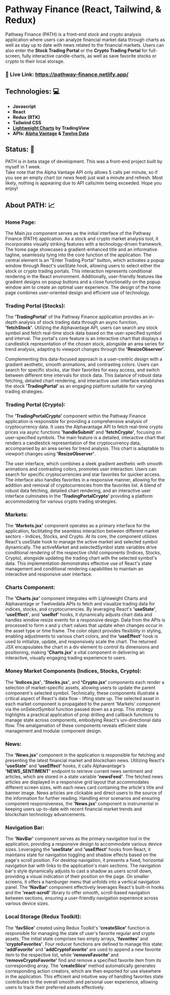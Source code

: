 # Pathway Finance (React, Tailwind, & Redux)
Pathway Finance (PATH) is a front-end stock and crypto analysis application where users can analyze financial market data through charts as well as stay up to date with news related to the financial markets. Users can also enter the <b>Stock Trading Portal</b> or the <b>Crypto Trading Portal</b> for full-screen, fully interactive candle-charts, as well as save favorite stocks or crypto to their local storage. 
<br/>
### 🔗 Live Link: https://pathway-finance.netlify.app/ 

## <a id="tech">Technologies: 💻</a>
- <b>Javascript
- React
- Redux (RTK)
- Tailwind CSS
- <a href="https://tradingview.github.io/lightweight-charts/">Lightweight Charts</a> by TradingView
- APIs: <a class="apiLink" href="https://www.alphavantage.co/documentation/#">Alpha Vantage</a> & <a class="apiLink" href="https://twelvedata.com/docs">Twelve Data</a></b>


## <a id="status">Status: 📶</a>

PATH is in beta stage of development. This was a front-end project built by myself in 1 week.<br>Take note that the Alpha Vantage API only allows 5 calls per minute, so if you see an empty chart (or news feed) just wait a minute and refresh. Most likely, nothing is appearing due to API calls/min being exceeded. Hope you enjoy!
<br/>

## <a id="about">About PATH: 📈</a>

### <b>Home Page:</b><br>
The Main.jsx component serves as the initial interface of the Pathway Finance (PATH) application. As a stock and crypto market analysis tool, it incorporates visually striking features with a technology-driven framework. The home page showcases a gradient-enhanced title and an informative tagline, seamlessly tying into the core function of the application. The central element is an "Enter Trading Portal" button, which activates a popup window through React's useState hook, allowing users to select either the stock or crypto trading portals. This interaction represents conditional rendering in the React environment. Additionally, user-friendly features like gradient designs on popup buttons and a close functionality on the popup window aim to create an optimal user experience. The design of the home page combines user-oriented design and efficient use of technology.
<br/>

### <b>Trading Portal (Stocks):</b><br>
The <b>'TradingPortal'</b> of the Pathway Finance application provides an in-depth analysis of stock trading data through an async function, <b>'fetchStock'</b>. Utilizing the Alphavantage API, users can search any stock symbol and fetch real-time stock data based on the user-specified symbol and interval. The portal's core feature is an interactive chart that displays a candlestick representation of the chosen stock, alongside an area series for trend analysis, adapting to viewport changes through the <b>'ResizeObserver'</b>. 

Complementing this data-focused approach is a user-centric design with a gradient aesthetic, smooth animations, and contrasting colors. Users can search for specific stocks, star their favorites for easy access, and switch between different time intervals for stock data. This balance of robust data fetching, detailed chart rendering, and interactive user interface establishes the stock <b>'TradingPortal'</b> as an engaging platform suitable for varying trading strategies.

### <b>Trading Portal (Crypto):</b><br>
The <b>'TradingPortalCrypto'</b> component within the Pathway Finance application is responsible for providing a comprehensive analysis of cryptocurrency data. It uses the Alphavantage API to fetch real-time crypto prices via async functions <b>'handleSubmit'</b> and <b>'fetchCrypto'</b>, focusing on user-specified symbols. The main feature is a detailed, interactive chart that renders a candlestick representation of the cryptocurrency data, accompanied by an area series for trend analysis. This chart is adaptable to viewport changes using <b>'ResizeObserver'</b>.

The user interface, which combines a sleek gradient aesthetic with smooth animations and contrasting colors, promotes user interaction. Users can search for specific cryptocurrencies and star favorites for quicker access. The interface also handles favorites in a responsive manner, allowing for the addition and removal of cryptocurrencies from the favorites list. A blend of robust data fetching, detailed chart rendering, and an interactive user interface culminates in the <b>'TradingPortalCrypto'</b> providing a platform accommodating for various crypto trading strategies.

### <b>Markets:</b><br>
The <b>'Markets.jsx'</b> component operates as a primary interface for the application, facilitating the seamless interaction between different market sectors - Indices, Stocks, and Crypto. At its core, the component utilizes React's useState hook to manage the active market and selected symbol dynamically. The activeMarket and selectedSymbol state variables drive conditional rendering of the respective child components (Indices, Stocks, Crypto), alongside updating the trading chart with the selected symbol's data. This implementation demonstrates effective use of React's state management and conditional rendering capabilities to maintain an interactive and responsive user interface.

### <b>Charts Component:</b><br>

The <b>'Charts.jsx'</b> component integrates with Lightweight Charts and Alphavantage or Twelvedata APIs to fetch and visualize trading data for indices, stocks, and cryptocurrencies. By leveraging React's <b>'useState'</b>, <b>'useEffect'</b>, and <b>'useRef'</b> hooks, it dynamically adjusts chart data and handles window resize events for a responsive design. Data from the APIs is processed to form x and y chart values that update when changes occur in the asset type or time frame. The color object provides flexibility in styling, enabling adjustments to various chart colors, and the <b>'useEffect'</b> hook is used to initialize, update, and responsively scale the chart. The returned JSX encapsulates the chart in a div element to control its dimensions and positioning, making <b>'Charts.jsx'</b> a vital component in delivering an interactive, visually engaging trading experience to users.

### <b>Money Market Components (Indices, Stocks, Crypto):</b><br>
The <b>'Indices.jsx'</b>, <b>'Stocks.jsx'</b>, and <b>'Crypto.jsx'</b> components each render a selection of market-specific assets, allowing users to update the parent component's selected symbol. Technically, these components illustrate a critical aspect of React's data flow - lifting state up. The selected asset in each market component is propagated to the parent 'Markets' component via the onSelectSymbol function passed down as a prop. This strategy highlights a practical application of prop drilling and callback functions to manage state across components, embodying React's uni-directional data flow. The amalgamation of these components reveals efficient state management and modular component design.

### <b>News:</b><br>
The <b>'News.jsx'</b> component in the application is responsible for fetching and presenting the latest financial market and blockchain news. Utilizing React's <b>'useState'</b> and <b>'useEffect'</b> hooks, it calls Alphavantage's <b>'NEWS_SENTIMENT'</b> endpoint to retrieve current news sentiment and articles, which are stored in a state variable <b>'newsFeed'</b>. The fetched news articles are displayed in a responsive grid layout that accommodates different screen sizes, with each news card containing the article's title and banner image. News articles are clickable and direct users to the source of the information for further reading. Handling error scenarios and ensuring component responsiveness, the <b>'News.jsx'</b> component is instrumental in keeping users up-to-date with recent financial market trends and blockchain technology advancements.

### <b>Navigation Bar:</b><br>
The <b>'NavBar'</b> component serves as the primary navigation tool in the application, providing a responsive design to accommodate various device sizes. Leveraging the <b>'useState'</b> and <b>'useEffect'</b> hooks from React, it maintains state for navigation toggling and shadow effects based on the page's scroll position. For desktop navigation, it presents a fixed, horizontal navigation bar with links to the application's main sections. The navigation bar's style dynamically adjusts to cast a shadow as users scroll down, providing a visual indication of their position on the page. On smaller screens, it offers a hamburger menu that unfolds into a vertical navigation panel. The <b>'NavBar'</b> component effectively leverages React's built-in hooks and the <b>'react-scroll'</b> library to offer smooth, scroll-based navigation between sections, ensuring a user-friendly navigation experience across various device sizes.

### <b>Local Storage (Redux Toolkit):</b><br>
The <b>'favSlice'</b> created using Redux Toolkit's <b>'createSlice'</b> function is responsible for managing the state of user's favorite regular and crypto assets. The initial state comprises two empty arrays, <b>'favorites'</b> and <b>'cryptoFavorites'</b>. Four reducer functions are defined to manage this state: <b>'addFavorite'</b> and <b>'addCryptoFavorite'</b> are used to append a new favorite item to the respective list, while <b>'removeFavorite'</b> and <b>'removeCryptoFavorite'</b> find and remove a specified favorite item from its corresponding array. The <b>'createSlice'</b> method automatically generates corresponding action creators, which are then exported for use elsewhere in the application. This efficient and intuitive way of handling favorites state contributes to the overall smooth and personal user experience, allowing users to track their preferred assets effectively.

